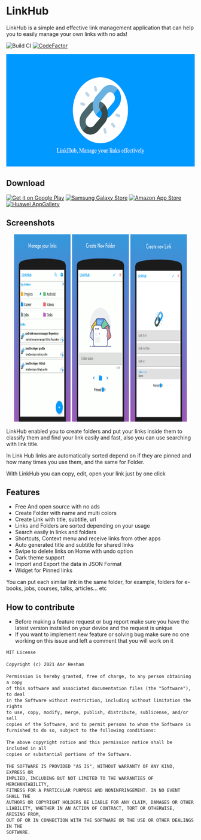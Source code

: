# LinkHub
LinkHub is a simple and effective link management application that can help you to easily manage your own links with no ads!  

![Build CI](https://github.com/amrdeveloper/linkhub/actions/workflows/build.yml/badge.svg)
[![CodeFactor](https://www.codefactor.io/repository/github/amrdeveloper/linkhub/badge)](https://www.codefactor.io/repository/github/amrdeveloper/linkhub)

<img src="media/banner/linkhub_banner.png" width="100%" height="300" />

## Download

<a href='https://play.google.com/store/apps/details?id=com.amrdeveloper.linkhub'><img alt='Get it on Google Play' src='https://upload.wikimedia.org/wikipedia/commons/thumb/7/78/Google_Play_Store_badge_EN.svg/512px-Google_Play_Store_badge_EN.svg.png' width="20%" height="60"/></a>
<a href="https://galaxystore.samsung.com/detail/com.amrdeveloper.linkhub"><img src="https://img.samsungapps.com/seller/images/badges/galaxyStore/png_big/GalaxyStore_English.png" alt="Samsung Galaxy Store" width="20%" height="60"></a>
<a href="https://www.amazon.com/gp/product/B09B19R8K5"><img src="https://images-na.ssl-images-amazon.com/images/G/01/mobile-apps/devportal2/res/images/amazon-appstore-badge-english-black.png" alt="Amazon App Store" width="20%" height="60"></a>
<a href="https://appgallery.huawei.com/#/app/C104553823"><img src="https://upload.wikimedia.org/wikipedia/commons/e/e7/Huawei_AppGallery_white_badge_EN.png" alt="Huawei AppGallery" width="20%" height="60"></a>

## Screenshots
<p align="center">
  <img src="media/screenshots/screenshot_1.png" width="30%" height="500">
  <img src="media/screenshots/screenshot_2.png" width="30%" height="500">
  <img src="media/screenshots/screenshot_3.png" width="30%" height="500">
</p>

LinkHub enabled you to create folders and put your links inside them to classify them and find your link easily and fast, also you can use searching with link title. 

In Link Hub links are automatically sorted depend on if they are pinned and how many times you use them, and the same for Folder.

With LinkHub you can copy, edit, open your link just by one click

## Features
- Free And open source with no ads
- Create Folder with name and multi colors
- Create Link with title, subtitle, url
- Links and Folders are sorted depending on your usage
- Search easily in links and folders
- Shortcuts, Context menu and receive links from other apps
- Auto generated title and subtitle for shared links
- Swipe to delete links on Home with undo option
- Dark theme support
- Import and Export the data in JSON Format
- Widget for Pinned links

You can put each similar link in the same folder, for example, folders for e-books, jobs, courses, talks, articles... etc

## How to contribute
- Before making a feature request or bug report make sure you have the latest version installed on your device and the request is unique
- If you want to implement new feature or solving bug make sure no one working on this issue and left a comment that you will work on it

```
MIT License

Copyright (c) 2021 Amr Hesham

Permission is hereby granted, free of charge, to any person obtaining a copy
of this software and associated documentation files (the "Software"), to deal
in the Software without restriction, including without limitation the rights
to use, copy, modify, merge, publish, distribute, sublicense, and/or sell
copies of the Software, and to permit persons to whom the Software is
furnished to do so, subject to the following conditions:

The above copyright notice and this permission notice shall be included in all
copies or substantial portions of the Software.

THE SOFTWARE IS PROVIDED "AS IS", WITHOUT WARRANTY OF ANY KIND, EXPRESS OR
IMPLIED, INCLUDING BUT NOT LIMITED TO THE WARRANTIES OF MERCHANTABILITY,
FITNESS FOR A PARTICULAR PURPOSE AND NONINFRINGEMENT. IN NO EVENT SHALL THE
AUTHORS OR COPYRIGHT HOLDERS BE LIABLE FOR ANY CLAIM, DAMAGES OR OTHER
LIABILITY, WHETHER IN AN ACTION OF CONTRACT, TORT OR OTHERWISE, ARISING FROM,
OUT OF OR IN CONNECTION WITH THE SOFTWARE OR THE USE OR OTHER DEALINGS IN THE
SOFTWARE.
```
